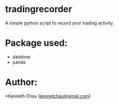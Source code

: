 # tradingrecorder
A simple python script to record your trading activity.

# Package used:
* datetime
* panda

# Author:
*Kenneth Chau (kennetchau@gmail.com)
